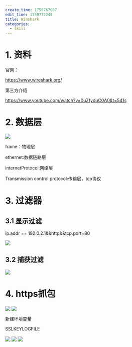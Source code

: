 ```yaml
---
create_time: 1750767667
edit_time: 1750772245
title: Winshark
categories:
  - skill
---
```



# 1. 资料

官网：

https://www.wireshark.org/

第三方介绍

https://www.youtube.com/watch?v=0uZfyduC0A0&t=541s

# 2. 数据层

<img src="/assets/JYrdbNvmhodf6KxT8rnck1zgnwb.png" src-width="939" class="markdown-img m-auto" src-height="281" align="center"/>

frame：物理层

ethernet:数据链路层

internetProtocol:网络层

Transmission control protocol:传输层，tcp协议

# 3. 过滤器

## 3.1 显示过滤

ip.addr == 192.0.2.1&&http&&tcp.port=80

<img src="/assets/YgLlbraBnoxLy3x0EvecBMdanFf.png" src-width="935" class="markdown-img m-auto" src-height="458" align="center"/>

## 3.2 捕获过滤

<img src="/assets/T5wlbQfwToIojexsKTicUxhPnff.png" src-width="700" class="markdown-img m-auto" src-height="326" align="center"/>

# 4. https抓包  

<img src="/assets/YJ1hbx1rWoQHL5xNGaUcnjQ1nAg.png" src-width="857" class="markdown-img m-auto" src-height="506" align="center"/>

<img src="/assets/UbNPbscFloxUpRxneGPc7pFtnGc.png" src-width="2918" class="markdown-img m-auto" src-height="1667" align="center"/>

新建环境变量

SSLKEYLOGFILE

<img src="/assets/WMySbHyEmo7xrmxvdWocmjW4n6d.png" src-width="782" class="markdown-img m-auto" src-height="186" align="center"/>

<img src="/assets/DTj3bhPuzoblSfxXeAwcGiR4nnc.png" src-width="507" class="markdown-img m-auto" src-height="939" align="center"/>

<img src="/assets/TRJlbvQq9ohB6xxPp2tcOQLAnQd.png" src-width="1019" class="markdown-img m-auto" src-height="872" align="center"/>


